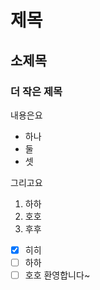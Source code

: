 # 제목
## 소제목
### 더 작은 제목
내용은요
- 하나
- 둘
- 셋

그리고요
1. 하하
2. 호호
3. 후후

- [x] 히히
- [ ] 하하
- [ ] 호호
환영합니다~

